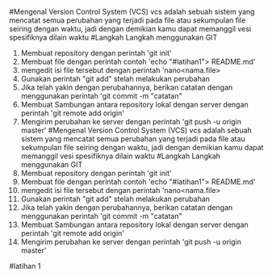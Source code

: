 #Mengenal Version Control System (VCS)
vcs adalah sebuah sistem yang mencatat semua perubahan yang terjadi pada file atau sekumpulan file seiring dengan waktu, jadi dengan demikian kamu dapat memanggil vesi spesifiknya dilain 
waktu
#Langkah Langkah menggunakan GIT
1. Membuat repository dengan perintah 'git init'
2. Membuat file dengan perintah contoh 'echo "#latihan1"> README.md'
3. mengedit isi file tersebut dengan perintah 'nano<nama.file>
4. Gunakan perintah "git add" stelah melakukan perubahan
5. Jika telah yakin dengan perubahannya, berikan catatan dengan menggunakan perintah 'git commit -m "catatan"
6. Membuat Sambungan antara repository lokal dengan server dengan perintah 'git remote add origin'
7. Mengirim perubahan ke server dengan perintah 'git push -u origin master'
#Mengenal Version Control System (VCS)
vcs adalah sebuah sistem yang mencatat semua perubahan yang terjadi pada file atau sekumpulan file seiring dengan waktu, jadi dengan demikian kamu dapat memanggil vesi spesifiknya dilain
waktu
#Langkah Langkah menggunakan GIT
1. Membuat repository dengan perintah 'git init'
2. Membuat file dengan perintah contoh 'echo "#latihan1"> README.md'
3. mengedit isi file tersebut dengan perintah 'nano<nama.file>
4. Gunakan perintah "git add" stelah melakukan perubahan
5. Jika telah yakin dengan perubahannya, berikan catatan dengan menggunakan perintah 'git commit -m "catatan"
6. Membuat Sambungan antara repository lokal dengan server dengan perintah 'git remote add origin'
7. Mengirim perubahan ke server dengan perintah 'git push -u origin master'


#latihan 1
